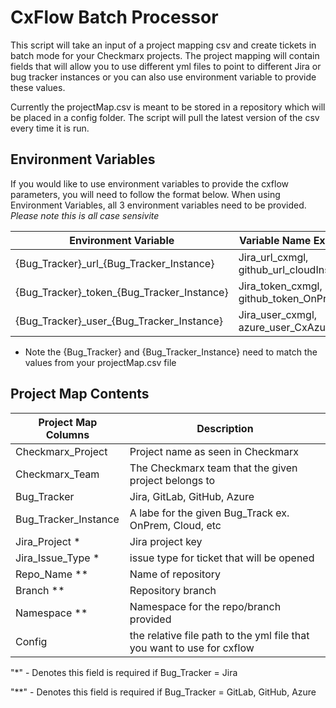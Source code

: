 # CxFlow Batch Processor
This script will take an input of a project mapping csv and create tickets in batch mode for your Checkmarx projects. The project mapping will contain fields that will allow you to use different yml files to point to different Jira or bug tracker instances or you can also use environment variable to provide these values. 

Currently the projectMap.csv is meant to be stored in a repository which will be placed in a config folder. The script will pull the latest version of the csv every time it is run.

## Environment Variables
If you would like to use environment variables to provide the cxflow parameters, you will need to follow the format below. When using Environment Variables, all 3 environment variables need to be provided. *Please note this is all case sensivite*

Environment Variable | Variable Name Example | Value Example
---------------------|-----------------------|--------------
{Bug_Tracker}\_url\_{Bug_Tracker_Instance} |  Jira_url_cxmgl, github_url_cloudInstance | https://api.github.com/repos/
{Bug_Tracker}\_token\_{Bug_Tracker_Instance} | Jira_token_cxmgl, github_token_OnPrem | token1234
{Bug_Tracker}\_user\_{Bug_Tracker_Instance} | Jira_user_cxmgl, azure_user_CxAzure | user@email.com

- Note the {Bug_Tracker} and {Bug_Tracker_Instance} need to match the values from your projectMap.csv file 

## Project Map Contents

Project Map Columns | Description
--------------------|------------
Checkmarx_Project | Project name as seen in Checkmarx
Checkmarx_Team | The Checkmarx team that the given project belongs to
Bug_Tracker | Jira, GitLab, GitHub, Azure
Bug_Tracker_Instance | A labe for the given Bug_Track ex. OnPrem, Cloud, etc
Jira_Project * | Jira project key
Jira_Issue_Type * | issue type for ticket that will be opened 
Repo_Name ** | Name of repository
Branch ** | Repository branch
Namespace ** | Namespace for the repo/branch provided
Config | the relative file path to the yml file that you want to use for cxflow

"*" - Denotes this field is required if Bug_Tracker = Jira

"**" - Denotes this field is required if Bug_Tracker = GitLab, GitHub, Azure
